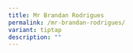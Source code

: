 ```yaml
---
title: Mr Brandan Rodrigues
permalink: /mr-brandan-rodrigues/
variant: tiptap
description: ""
---
```

<p></p>